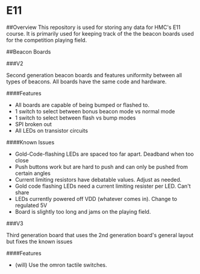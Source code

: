 E11
===

##Overview
This repository is used for storing any data for HMC's E11 course. It is primarily used for keeping track of the the beacon boards used for the competition playing field.

##Beacon Boards 

###V2

Second generation beacon boards and features uniformity between all types of beacons. All boards have the same code and hardware. 

####Features
- All boards are capable of being bumped or flashed to. 
- 1 switch to select between bonus beacon mode vs normal mode
- 1 switch to select between flash vs bump modes
- SPI broken out
- All LEDs on transistor circuits

####Known Issues
- Gold-Code-flashing LEDs are spaced too far apart. Deadband when too close
- Push buttons work but are hard to push and can only be pushed from certain angles
- Current limiting resistors have debatable values. Adjust as needed.
- Gold code flashing LEDs need a current limiting resister per LED. Can't share
- LEDs currently powered off VDD (whatever comes in). Change to regulated 5V
- Board is slightly too long and jams on the playing field.


###V3

Third generation board that uses the 2nd generation board's general layout but fixes the known issues

####Features
- (will) Use the omron tactile switches.